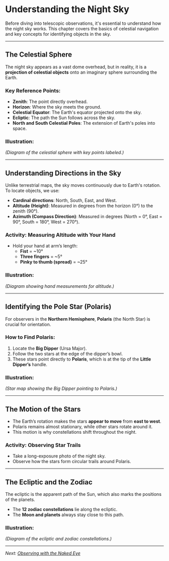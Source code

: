 # Understanding the Night Sky

Before diving into telescopic observations, it's essential to understand how the night sky works. This chapter covers the basics of celestial navigation and key concepts for identifying objects in the sky.

---

## The Celestial Sphere

The night sky appears as a vast dome overhead, but in reality, it is a **projection of celestial objects** onto an imaginary sphere surrounding the Earth.

### Key Reference Points:
- **Zenith**: The point directly overhead.
- **Horizon**: Where the sky meets the ground.
- **Celestial Equator**: The Earth's equator projected onto the sky.
- **Ecliptic**: The path the Sun follows across the sky.
- **North and South Celestial Poles**: The extension of Earth's poles into space.

### Illustration:
*(Diagram of the celestial sphere with key points labeled.)*

---

## Understanding Directions in the Sky

Unlike terrestrial maps, the sky moves continuously due to Earth's rotation. To locate objects, we use:

- **Cardinal directions**: North, South, East, and West.
- **Altitude (Height)**: Measured in degrees from the horizon (0°) to the zenith (90°).
- **Azimuth (Compass Direction)**: Measured in degrees (North = 0°, East = 90°, South = 180°, West = 270°).

### Activity: Measuring Altitude with Your Hand
- Hold your hand at arm’s length:
  - **Fist** = ~10°
  - **Three fingers** = ~5°
  - **Pinky to thumb (spread)** = ~25°

### Illustration:
*(Diagram showing hand measurements for altitude.)*

---

## Identifying the Pole Star (Polaris)

For observers in the **Northern Hemisphere**, **Polaris** (the North Star) is crucial for orientation.

### How to Find Polaris:
1. Locate the **Big Dipper** (Ursa Major).
2. Follow the two stars at the edge of the dipper’s bowl.
3. These stars point directly to **Polaris**, which is at the tip of the **Little Dipper’s** handle.

### Illustration:
*(Star map showing the Big Dipper pointing to Polaris.)*

---

## The Motion of the Stars

- The Earth’s rotation makes the stars **appear to move** from **east to west**.
- Polaris remains almost stationary, while other stars rotate around it.
- This motion is why constellations shift throughout the night.

### Activity: Observing Star Trails
- Take a long-exposure photo of the night sky.
- Observe how the stars form circular trails around Polaris.

---

## The Ecliptic and the Zodiac

The ecliptic is the apparent path of the Sun, which also marks the positions of the planets.

- The **12 zodiac constellations** lie along the ecliptic.
- The **Moon and planets** always stay close to this path.

### Illustration:
*(Diagram of the ecliptic and zodiac constellations.)*

---

*Next: [Observing with the Naked Eye](Chapter_3.md)*
